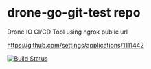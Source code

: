 # drone-go-git-test repo

Drone IO CI/CD Tool using ngrok public url 

https://github.com/settings/applications/1111442


[![Build Status](http://841c1a2b.ngrok.io/api/badges/ThinkExpedite/dronedemo/status.svg)](http://841c1a2b.ngrok.io/ThinkExpedite/dronedemo)
